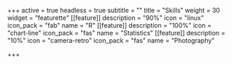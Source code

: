 +++
active = true
headless = true
subtitle = ""
title = "Skills"
weight = 30
widget = "featurette"
[[feature]]
description = "90%"
icon = "linux"
icon_pack = "fab"
name = "R"
[[feature]]
description = "100%"
icon = "chart-line"
icon_pack = "fas"
name = "Statistics"
[[feature]]
description = "10%"
icon = "camera-retro"
icon_pack = "fas"
name = "Photography"

+++
